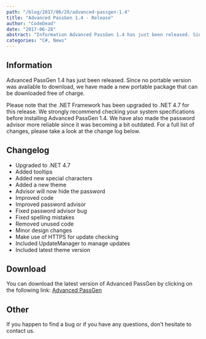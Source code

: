 ```yaml
---
path: "/blog/2017/06/28/advanced-passgen-1.4"
title: "Advanced PassGen 1.4 - Release"
author: "CodeDead"
date: "2017-06-28"
abstract: "Information Advanced PassGen 1.4 has just been released. Since no portable version was available to download, we have made a new portable package that can be downloaded free of charge. Please note that the .NET Framework has been upgraded to .NET 4.7 for this release...."
categories: "C#, News"
---
```

## Information

Advanced PassGen 1.4 has just been released. Since no portable version was available to download, we have made a new portable package that can be downloaded free of charge.

Please note that the .NET Framework has been upgraded to .NET 4.7 for this release. We strongly recommend checking your system specifications before installing Advanced PassGen 1.4. We have also made the password advisor more reliable since it was becoming a bit outdated. For a full list of changes, please take a look at the change log below.

## Changelog

* Upgraded to .NET 4.7
* Added tooltips
* Added new special characters
* Added a new theme
* Advisor will now hide the password
* Improved code
* Improved password advisor
* Fixed password advisor bug
* Fixed spelling mistakes
* Removed unused code
* Minor design changes
* Make use of HTTPS for update checking
* Included UpdateManager to manage updates
* Included latest theme version

## Download

You can download the latest version of Advanced PassGen by clicking on the following link:
<a href="/software/advanced-passgen">Advanced PassGen</a>

## Other

If you happen to find a bug or if you have any questions, don’t hesitate to contact us.
